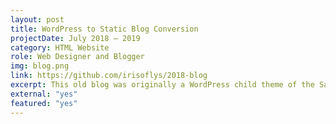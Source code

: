 ```yaml
---
layout: post
title: WordPress to Static Blog Conversion
projectDate: July 2018 – 2019
category: HTML Website
role: Web Designer and Blogger
img: blog.png
link: https://github.com/irisoflys/2018-blog
excerpt: This old blog was originally a WordPress child theme of the Savona theme by Optima Themes, but I recreated the entire website from scratch into a static website generated with Jekyll and made a few modifications. I no longer use this blog, but it was an ambitious project that showed me I enjoy developing websites more than writing blog posts!
external: "yes"
featured: "yes"
---
```

